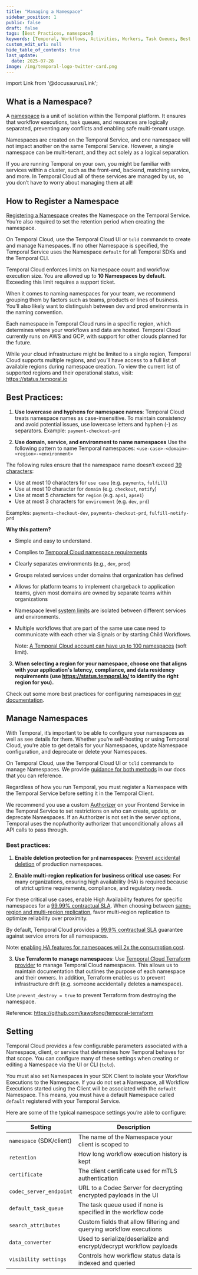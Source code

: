 ```yaml
---
title: "Managing a Namespace"
sidebar_position: 1
public: false
draft: false
tags: [Best Practices, namespace]
keywords: [Temporal, Workflows, Activities, Workers, Task Queues, Best Practices, namespace]
custom_edit_url: null
hide_table_of_contents: true
last_update:
  date: 2025-07-28
image: /img/temporal-logo-twitter-card.png
---
```


import Link from '@docusaurus/Link';

## What is a Namespace?

A [namespace](https://docs.temporal.io/namespaces) is a unit of isolation within the Temporal platform. It ensures that workflow executions, task queues, and resources are logically separated, preventing any conflicts and enabling safe multi-tenant usage.

Namespaces are created on the Temporal Service, and one namespace will not impact another on the same Temporal Service. However, a single namespace can be multi-tenant, and they act solely as a logical separation. 

If you are running Temporal on your own, you might be familiar with services within a cluster, such as the front-end, backend, matching service, and more. In Temporal Cloud all of these services are managed by us, so you don’t have to worry about managing them at all!

## How to Register a Namespace

[Registering a Namespace](https://docs.temporal.io/namespaces#registration) creates the Namespace on the Temporal Service. You’re also required to set the retention period when creating the namespace. 

On Temporal Cloud, use the Temporal Cloud UI or `tcld` commands to create and manage Namespaces. If no other Namespace is specified, the Temporal Service uses the Namespace `default` for all Temporal SDKs and the Temporal CLI. 

Temporal Cloud enforces limits on Namespace count and workflow execution size. You are allowed up to **10 Namespaces by default**. Exceeding this limit requires a support ticket. 

When it comes to naming namespaces for your team, we recommend grouping them by factors such as teams, products or lines of business. You’ll also likely want to distinguish between dev and prod environments in the naming convention.

Each namespace in Temporal Cloud runs in a specific region, which determines where your workflows and data are hosted. Temporal Cloud currently runs on AWS and GCP, with support for other clouds planned for the future. 

While your cloud infrastructure might be limited to a single region, Temporal Cloud supports multiple regions, and you’ll have access to a full list of available regions during namespace creation. To view the current list of supported regions and their operational status, visit: https://status.temporal.io

## Best Practices:

1. **Use lowercase and hyphens for namespace names**: Temporal Cloud treats namespace names as case-insensitive. To maintain consistency and avoid potential issues, use lowercase letters and hyphen (-) as separators. Example: `payment-checkout-prd`

2. **Use domain, service, and environment to name namespaces**
Use the following pattern to name Temporal namespaces: `<use-case>-<domain>-<region>-<environment>`
    
  The following rules ensure that the namespace name doesn’t exceed [39 characters](https://docs.temporal.io/cloud/namespaces#temporal-cloud-namespace-name):
  - Use at most 10 characters for `use case` (e.g. `payments`, `fulfill`)
  - Use at most 10 character for `domain` (e.g. `checkout`, `notify`)
  - Use at most 5 characters for `region` (e.g. `aps1`, `apse1`)
  - Use at most 3 characters for `environment` (e.g. `dev`, `prd`)

  Examples: `payments-checkout-dev`, `payments-checkout-prd`, `fulfill-notify-prd`

**Why this pattern?**
- Simple and easy to understand.
- Complies to [Temporal Cloud namespace requirements](https://docs.temporal.io/cloud/namespaces#temporal-cloud-namespace-name)
- Clearly separates environments (e.g., `dev`, `prod`)
- Groups related services under domains that organization has defined
- Allows for platform teams to implement chargeback to application teams, given most domains are owned by separate teams within organizations 
- Namespace level [system limits](https://docs.temporal.io/cloud/limits#namespace-level) are isolated between different services and environments.
- Multiple workflows that are part of the same use case need to communicate with each other via Signals or by starting Child Workflows.

  Note: [A Temporal Cloud account can have up to 100 namespaces](https://docs.temporal.io/cloud/limits#namespaces) (soft limit).

3. **When selecting a region for your namespace, choose one that aligns with your application's latency, compliance, and data residency requirements (use https://status.temporal.io/ to identify the right region for you).**

  Check out some more best practices for configuring namespaces in [our documentation](https://docs.temporal.io/cloud/namespaces#general-guidance). 

## Manage Namespaces

With Temporal, it’s important to be able to configure your namespaces as well as see details for them. Whether you’re self-hosting or using Temporal Cloud, you’re able to get details for your Namespaces, update Namespace configuration, and deprecate or delete your Namespaces.

On Temporal Cloud, use the Temporal Cloud UI or `tcld` commands to manage Namespaces. We provide [guidance for both methods](https://docs.temporal.io/cloud/namespaces#manage-namespaces) in our docs that you can reference. 

Regardless of how you run Temporal, you must register a Namespace with the Temporal Service before setting it in the Temporal Client. 

We recommend you use a custom [Authorizer](https://docs.temporal.io/self-hosted-guide/security#authorizer-plugin) on your Frontend Service in the Temporal Service to set restrictions on who can create, update, or deprecate Namespaces. If an Authorizer is not set in the server options, Temporal uses the nopAuthority authorizer that unconditionally allows all API calls to pass through.

### Best practices: 

1. **Enable deletion protection for `prd` namespaces**: [Prevent accidental deletion](https://docs.temporal.io/cloud/namespaces#delete-protection) of production namespaces.

2. **Enable multi-region replication for business critical use cases**: For many organizations, ensuring high availability (HA) is required because of strict uptime requirements, compliance, and regulatory needs. 

  For these critical use cases, enable High Availability features for specific namespaces for a [99.99% contractual SLA](https://docs.temporal.io/cloud/high-availability#high-availability-features). When choosing between [same-region and multi-region replication](https://docs.temporal.io/cloud/high-availability/how-it-works#deployment-options), favor multi-region replication to optimize reliability over proximity.

  By default, Temporal Cloud provides a [99.9% contractual SLA](https://docs.temporal.io/cloud/high-availability) guarantee against service errors for all namespaces. 

  Note: [enabling HA features for namespaces will 2x the consumption cost](https://docs.temporal.io/cloud/pricing#high-availability-features).

3. **Use Terraform to manage namespaces**:
Use [Temporal Cloud Terraform provider](https://docs.temporal.io/production-deployment/cloud/terraform-provider) to manage Temporal Cloud namespaces. This allows us to maintain documentation that outlines the purpose of each namespace and their owners. In addition, Terraform enables us to prevent infrastructure drift (e.g. someone accidentally deletes a namespace). 

  Use `prevent_destroy = true` to prevent Terraform from destroying the namespace. 

  Reference: https://github.com/kawofong/temporal-terraform 

## Setting

Temporal Cloud provides a few configurable parameters associated with a Namespace, client, or service that determines how Temporal behaves for that scope. You can configure many of these settings when creating or editing a Namespace via the UI or CLI (`tcld`).

You must also set Namespaces in your SDK Client to isolate your Workflow Executions to the Namespace. If you do not set a Namespace, all Workflow Executions started using the Client will be associated with the `default` Namespace. This means, you must have a default Namespace called `default` registered with your Temporal Service.

Here are some of the typical namespace settings you’re able to configure:

| Setting | Description |
|---------|-------------|
| `namespace` (SDK/client) | The name of the Namespace your client is scoped to |
| `retention` | How long workflow execution history is kept |
| `certificate` | The client certificate used for mTLS authentication |
| `codec_server_endpoint` | URL to a Codec Server for decrypting encrypted payloads in the UI |
| `default_task_queue` | The task queue used if none is specified in the workflow code |
| `search_attributes` | Custom fields that allow filtering and querying workflow executions |
| `data_converter` | Used to serialize/deserialize and encrypt/decrypt workflow payloads |
| `visibility settings` | Controls how workflow status data is indexed and queried |








